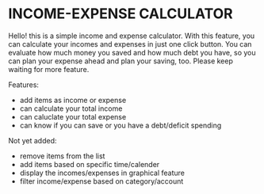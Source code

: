 # INCOME-EXPENSE CALCULATOR

Hello! this is a simple income and expense calculator. With this feature, you can calculate your incomes and expenses in
just one click button. You can evaluate how much money you saved and how much debt you have, so you can plan your expense ahead and plan your saving, too. Please keep waiting for more feature.

Features:
* add items as income or expense
* can calculate your total income
* can caluclate your total expense
* can know if you can save or you have a debt/deficit spending

Not yet added:
* remove items from the list
* add items based on specific time/calender
* display the incomes/expenses in graphical feature
* filter income/expense based on category/account